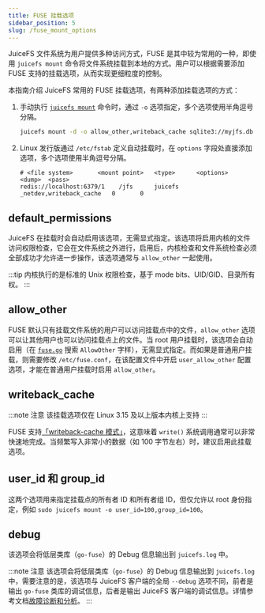 ```yaml
---
title: FUSE 挂载选项
sidebar_position: 5
slug: /fuse_mount_options
---
```


JuiceFS 文件系统为用户提供多种访问方式，FUSE 是其中较为常用的一种，即使用 `juicefs mount` 命令将文件系统挂载到本地的方式。用户可以根据需要添加 FUSE 支持的挂载选项，从而实现更细粒度的控制。

本指南介绍 JuiceFS 常用的 FUSE 挂载选项，有两种添加挂载选项的方式：

1. 手动执行 [`juicefs mount`](../reference/command_reference.md#mount) 命令时，通过 `-o` 选项指定，多个选项使用半角逗号分隔。

   ```bash
   juicefs mount -d -o allow_other,writeback_cache sqlite3://myjfs.db ~/jfs
   ```

2. Linux 发行版通过 `/etc/fstab` 定义自动挂载时，在 `options` 字段处直接添加选项，多个选项使用半角逗号分隔。

   ```
   # <file system>       <mount point>   <type>      <options>           <dump>  <pass>
   redis://localhost:6379/1    /jfs      juicefs     _netdev,writeback_cache   0       0
   ```

## default_permissions

JuiceFS 在挂载时会自动启用该选项，无需显式指定。该选项将启用内核的文件访问权限检查，它会在文件系统之外进行，启用后，内核检查和文件系统检查必须全部成功才允许进一步操作，该选项通常与 `allow_other` 一起使用。

:::tip
内核执行的是标准的 Unix 权限检查，基于 mode bits、UID/GID、目录所有权。
:::

## allow_other

FUSE 默认只有挂载文件系统的用户可以访问挂载点中的文件，`allow_other` 选项可以让其他用户也可以访问挂载点上的文件。当 root 用户挂载时，该选项会自动启用（在 [`fuse.go`](https://github.com/juicedata/juicefs/blob/main/pkg/fuse/fuse.go) 搜索 `AllowOther` 字样），无需显式指定。而如果是普通用户挂载，则需要修改 `/etc/fuse.conf`，在该配置文件中开启 `user_allow_other` 配置选项，才能在普通用户挂载时启用 `allow_other`。

## writeback_cache

:::note 注意
该挂载选项仅在 Linux 3.15 及以上版本内核上支持
:::

FUSE 支持[「writeback-cache 模式」](https://www.kernel.org/doc/Documentation/filesystems/fuse-io.txt)，这意味着 `write()` 系统调用通常可以非常快速地完成。当频繁写入非常小的数据（如 100 字节左右）时，建议启用此挂载选项。

## user_id 和 group_id

这两个选项用来指定挂载点的所有者 ID 和所有者组 ID，但仅允许以 root 身份指定，例如 `sudo juicefs mount -o user_id=100,group_id=100`。

## debug

该选项会将低层类库（`go-fuse`）的 Debug 信息输出到 `juicefs.log` 中。

:::note 注意
该选项会将低层类库（`go-fuse`）的 Debug 信息输出到 `juicefs.log` 中，需要注意的是，该选项与 JuiceFS 客户端的全局 `--debug` 选项不同，前者是输出 `go-fuse` 类库的调试信息，后者是输出 JuiceFS 客户端的调试信息。详情参考文档[故障诊断和分析](../administration/fault_diagnosis_and_analysis.md)。
:::
